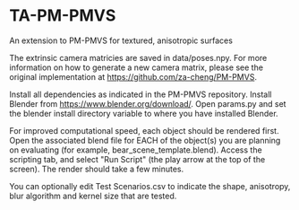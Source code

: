 # TA-PM-PMVS
An extension to PM-PMVS for textured, anisotropic surfaces

The extrinsic camera matricies are saved in data/poses.npy. For more information on how to generate a new camera matrix, please see the original implementation at https://github.com/za-cheng/PM-PMVS.

Install all dependencies as indicated in the PM-PMVS repository. Install Blender from https://www.blender.org/download/. Open params.py and set the blender install directory variable to where you have installed Blender.

For improved computational speed, each object should be rendered first. Open the associated blend file for EACH of the object(s) you are planning on evaluating (for example, bear_scene_template.blend). Access the scripting tab, and select "Run Script" (the play arrow at the top of the screen). The render should take a few minutes.

You can optionally edit Test Scenarios.csv to indicate the shape, anisotropy, blur algorithm and kernel size that are tested.
